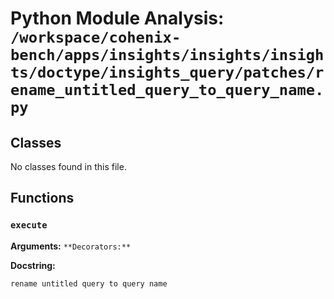 # Python Module Analysis: `/workspace/cohenix-bench/apps/insights/insights/insights/doctype/insights_query/patches/rename_untitled_query_to_query_name.py`

## Classes

No classes found in this file.


## Functions

### `execute`
**Arguments:** ``
**Decorators:** ``

**Docstring:**
```
rename untitled query to query name
```


